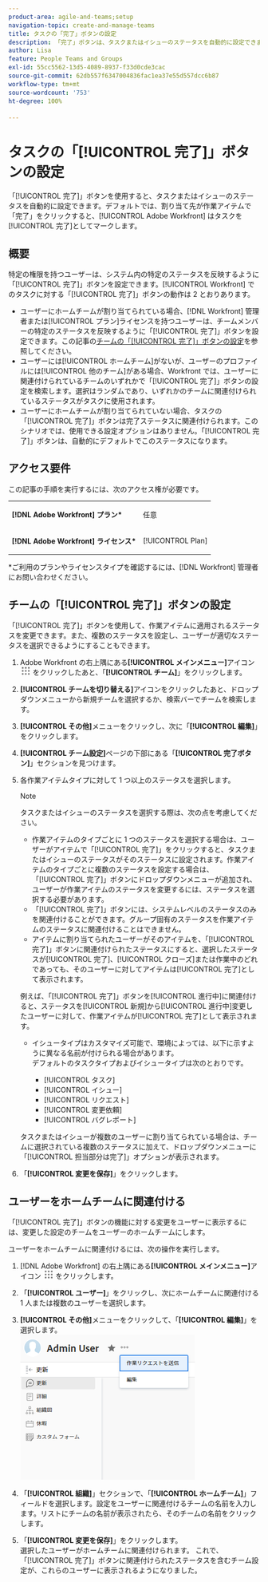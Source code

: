 ```yaml
---
product-area: agile-and-teams;setup
navigation-topic: create-and-manage-teams
title: タスクの「完了」ボタンの設定
description: 「完了」ボタンは、タスクまたはイシューのステータスを自動的に設定できます。デフォルトでは、割り当て先が作業アイテムで「完了」をクリックすると、Adobe Workfront はタスクを完了としてマークします。
author: Lisa
feature: People Teams and Groups
exl-id: 55cc5562-13d5-4089-8937-f33d0cde3cac
source-git-commit: 62db557f6347004836fac1ea37e55d557dcc6b87
workflow-type: tm+mt
source-wordcount: '753'
ht-degree: 100%

---
```


# タスクの「[!UICONTROL 完了]」ボタンの設定

「[!UICONTROL 完了]」ボタンを使用すると、タスクまたはイシューのステータスを自動的に設定できます。デフォルトでは、割り当て先が作業アイテムで「完了」をクリックすると、[!UICONTROL Adobe Workfront] はタスクを[!UICONTROL 完了]としてマークします。

## 概要

特定の権限を持つユーザーは、システム内の特定のステータスを反映するように「[!UICONTROL 完了]」ボタンを設定できます。[!UICONTROL Workfront] でのタスクに対する「[!UICONTROL 完了]」ボタンの動作は 2 とおりあります。

* ユーザーにホームチームが割り当てられている場合、[!DNL Workfront] 管理者または[!UICONTROL プラン]ライセンスを持つユーザーは、チームメンバーの特定のステータスを反映するように「[!UICONTROL 完了]」ボタンを設定できます。この記事の[チームの「[!UICONTROL 完了]」ボタンの設定](#configure-the-uicontrol-done-button-for-a-team)を参照してください。
* ユーザーには[!UICONTROL ホームチーム]がないが、ユーザーのプロファイルには[!UICONTROL 他のチーム]がある場合、Workfront では、ユーザーに関連付けられているチームのいずれかで「[!UICONTROL 完了]」ボタンの設定を検索します。選択はランダムであり、いずれかのチームに関連付けられているステータスがタスクに使用されます。
* ユーザーにホームチームが割り当てられていない場合、タスクの「[!UICONTROL 完了]」ボタンは完了ステータスに関連付けられます。このシナリオでは、使用できる設定オプションはありません。「[!UICONTROL 完了]」ボタンは、自動的にデフォルトでこのステータスになります。

## アクセス要件

この記事の手順を実行するには、次のアクセス権が必要です。

<table style="table-layout:auto"> 
 <col> 
 </col> 
 <col> 
 </col> 
 <tbody> 
  <tr> 
   <td role="rowheader"><strong><p>[!DNL Adobe Workfront] プラン*</strong></p></td> 
   <td> <p>任意</p> </td> 
  </tr> 
  <tr> 
   <td role="rowheader"><strong><p>[!DNL Adobe Workfront] ライセンス*</strong></p></td> 
   <td> <p>[!UICONTROL Plan] </p> </td> 
  </tr> 
 </tbody> 
</table>

&#42;ご利用のプランやライセンスタイプを確認するには、[!DNL Workfront] 管理者にお問い合わせください。

## チームの「[!UICONTROL 完了]」ボタンの設定

「[!UICONTROL 完了]」ボタンを使用して、作業アイテムに適用されるステータスを変更できます。また、複数のステータスを設定し、ユーザーが適切なステータスを選択できるようにすることもできます。

1. Adobe Workfront の右上隅にある&#x200B;**[!UICONTROL メインメニュー]**&#x200B;アイコン ![](assets/main-menu-icon.png) をクリックしたあと、「**[!UICONTROL チーム]**」をクリックします。

1. **[!UICONTROL チームを切り替える]**&#x200B;アイコンをクリックしたあと、ドロップダウンメニューから新規チームを選択するか、検索バーでチームを検索します。
1. **[!UICONTROL その他]**&#x200B;メニューをクリックし、次に「**[!UICONTROL 編集]**」をクリックします。
1. **[!UICONTROL チーム設定]**&#x200B;ページの下部にある「**[!UICONTROL 完了ボタン]**」セクションを見つけます。

1. 各作業アイテムタイプに対して 1 つ以上のステータスを選択します。

   >[!NOTE]
   >
   >タスクまたはイシューのステータスを選択する際は、次の点を考慮してください。
   >
   >* 作業アイテムのタイプごとに 1 つのステータスを選択する場合は、ユーザーがアイテムで「[!UICONTROL 完了]」をクリックすると、タスクまたはイシューのステータスがそのステータスに設定されます。作業アイテムのタイプごとに複数のステータスを設定する場合は、「[!UICONTROL 完了]」ボタンにドロップダウンメニューが追加され、ユーザーが作業アイテムのステータスを変更するには、ステータスを選択する必要があります。
   >* 「[!UICONTROL 完了]」ボタンには、システムレベルのステータスのみを関連付けることができます。グループ固有のステータスを作業アイテムのステータスに関連付けることはできません。
   >* アイテムに割り当てられたユーザーがそのアイテムを、「[!UICONTROL 完了]」ボタンに関連付けられたステータスにすると、選択したステータスが[!UICONTROL 完了]、[!UICONTROL クローズ]または作業中のどれであっても、そのユーザーに対してアイテムは[!UICONTROL 完了]として表示されます。
   >   
   >   
   >  例えば、「[!UICONTROL 完了]」ボタンを[!UICONTROL 進行中]に関連付けると、ステータスを[!UICONTROL 新規]から[!UICONTROL 進行中]変更したユーザーに対して、作業アイテムが[!UICONTROL 完了]として表示されます。
   >   
   >* イシュータイプはカスタマイズ可能で、環境によっては、以下に示すように異なる名前が付けられる場合があります。\
   >  デフォルトのタスクタイプおよびイシュータイプは次のとおりです。
   >     
   >   * [!UICONTROL タスク]
   >   * [!UICONTROL イシュー]
   >   * [!UICONTROL リクエスト]
   >   * [!UICONTROL 変更依頼]
   >   * [!UICONTROL バグレポート]

   タスクまたはイシューが複数のユーザーに割り当てられている場合は、チームに選択されている複数のステータスに加えて、ドロップダウンメニューに「[!UICONTROL 担当部分は完了]」オプションが表示されます。

1. 「**[!UICONTROL 変更を保存]**」をクリックします。

## ユーザーをホームチームに関連付ける

「[!UICONTROL 完了]」ボタンの機能に対する変更をユーザーに表示するには、変更した設定のチームをユーザーのホームチームにします。

ユーザーをホームチームに関連付けるには、次の操作を実行します。

1. [!DNL Adobe Workfront] の右上隅にある&#x200B;**[!UICONTROL メインメニュー]**&#x200B;アイコン ![](assets/main-menu-icon.png) をクリックします。

1. 「**[!UICONTROL ユーザー]**」をクリックし、次にホームチームに関連付ける 1 人または複数のユーザーを選択します。
1. **[!UICONTROL その他]**&#x200B;メニューをクリックして、「**[!UICONTROL 編集]**」を選択します。\
   ![](assets/user-settings-nwe-350x291.png)

1. 「**[!UICONTROL 組織]**」セクションで、「**[!UICONTROL ホームチーム]**」フィールドを選択します。設定をユーザーに関連付けるチームの名前を入力します。リストにチームの名前が表示されたら、そのチームの名前をクリックします。

1. 「**[!UICONTROL 変更を保存]**」をクリックします。\
   選択したユーザーがホームチームに関連付けられます。
これで、「[!UICONTROL 完了]」ボタンに関連付けられたステータスを含むチーム設定が、これらのユーザーに表示されるようになりました。
